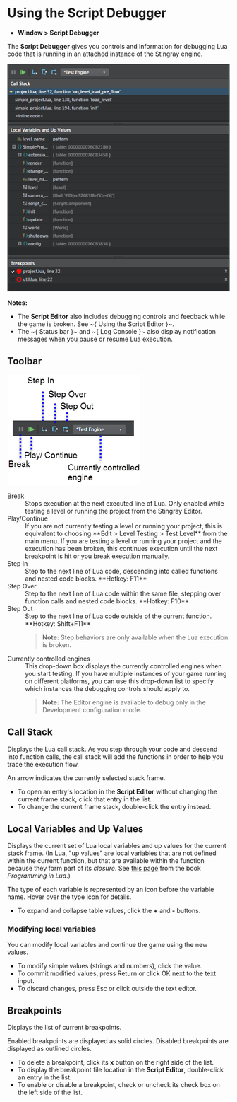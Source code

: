 # Using the Script Debugger

- **Window > Script Debugger**

The **Script Debugger** gives you controls and information for debugging Lua code that is running in an attached instance of the Stingray engine.

![Script Debugger overview](../../../images/debugger_view.png)

**Notes:**

- The **Script Editor** also includes debugging controls and feedback while the game is broken. See ~{ Using the Script Editor }~.
- The ~{ Status bar }~ and ~{ Log Console }~ also display notification messages when you pause or resume Lua execution.

## Toolbar

![](../../../images/comp_debugger_toolbar.png)

<dl>

<dt>Break</dt>
<dd>Stops execution at the next executed line of Lua. Only enabled while testing a level or running the project from the Stingray Editor.</dd>

<dt>Play/Continue</dt>
<dd>If you are not currently testing a level or running your project, this is equivalent to choosing **Edit > Level Testing > Test Level** from the main menu. If you are testing a level or running your project and the execution has been broken, this continues execution until the next breakpoint is hit or you break execution manually.</dd>

<dt>Step In</dt>
<dd>Step to the next line of Lua code, descending into called functions and nested code blocks. **Hotkey: F11**</dd>

<dt>Step Over</dt>
<dd>Step to the next line of Lua code within the same file, stepping over function calls and nested code blocks. **Hotkey: F10**</dd>

<dt>Step Out</dt>
<dd>Step to the next line of Lua code outside of the current function. **Hotkey: Shift+F11**

  > **Note:** Step behaviors are only available when the Lua execution is broken.

</dd>

<dt>Currently controlled engines</dt>
<dd>This drop-down box displays the currently controlled engines when you start testing. If you have multiple instances of your game running on different platforms, you can use this drop-down list to specify which instances the debugging controls should apply to.

  > **Note:** The Editor engine is available to debug only in the Development configuration mode.

</dd>
</dl>

## Call Stack

Displays the Lua call stack. As you step through your code and descend into function calls, the call stack will add the functions in order to help you trace the execution flow.

An arrow indicates the currently selected stack frame.

- To open an entry's location in the **Script Editor** without changing the current frame stack, click that entry in the list.
- To change the current frame stack, double-click the entry instead.

## Local Variables and Up Values

Displays the current set of Lua local variables and up values for the current stack frame. (In Lua, "up values" are local variables that are not defined within the current function, but that are available within the function because they form part of its *closure*. See [this page](http://www.lua.org/pil/6.1.html) from the book *Programming in Lua*.)

The type of each variable is represented by an icon before the variable name. Hover over the type icon for details.

- To expand and collapse table values, click the **+** and **-** buttons.

### Modifying local variables

You can modify local variables and continue the game using the new values.

-	To modify simple values (strings and numbers), click the value.
-	To commit modified values, press Return or click OK next to the text input.
-	To discard changes, press Esc or click outside the text editor.

## Breakpoints

Displays the list of current breakpoints.

Enabled breakpoints are displayed as solid circles. Disabled breakpoints are displayed as outlined circles.

-	To delete a breakpoint, click its **x** button on the right side of the list.
-	To display the breakpoint file location in the **Script Editor**, double-click an entry in the list.
-	To enable or disable a breakpoint, check or uncheck its check box on the left side of the list.
